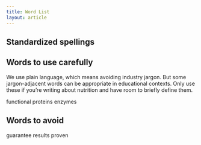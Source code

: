 ```yaml
---
title: Word List
layout: article
---
```


## Standardized spellings



## Words to use carefully

We use plain language, which means avoiding industry jargon. But some jargon-adjacent words can be appropriate in educational contexts. Only use these if you’re writing about nutrition and have room to briefly define them.

functional proteins
enzymes



## Words to avoid
guarantee
results
proven


